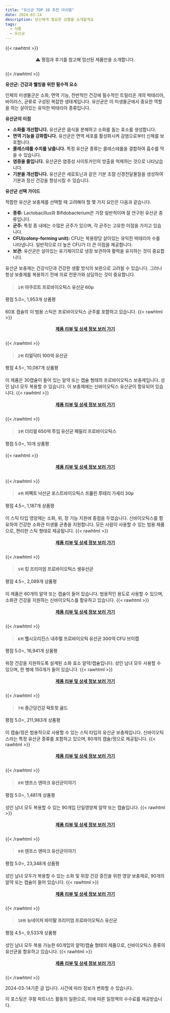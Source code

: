 ```yaml
---
title: "유산균 TOP 10 추천 아이템"
date: 2024-03-14
description: 당신에게 필요한 상품을 소개할게요
tags:
  - 식품
  - 유산균
---
```

{{< rawhtml >}}<div class="toc" style="text-align: center; height: 50px; line-height: 2;">  <p>⚠️ 평점과 후기를 참고해 엄선된 제품만을 소개합니다.<br></p></div> {{< /rawhtml >}}

**유산균: 건강과 웰빙을 위한 필수적 요소**

인체의 미생물군은 소화, 면역 기능, 전반적인 건강에 필수적인 트릴리온 개의 박테리아, 바이러스, 균류로 구성된 복잡한 생태계입니다. 유산균은 이 미생물군에서 중요한 역할을 하는 살아있는 유익한 박테리아 종류입니다.

**유산균의 이점**

* **소화를 개선합니다.** 유산균은 음식을 분해하고 소화를 돕는 효소를 생성합니다.
* **면역 기능을 강화합니다.** 유산균은 면역 세포를 활성화시켜 감염으로부터 신체를 보호합니다.
* **콜레스테롤 수치를 낮춥니다.** 특정 유산균 종류는 콜레스테롤을 결합하여 흡수를 막을 수 있습니다.
* **염증을 줄입니다.** 유산균은 염증성 사이토카인의 방출을 억제하는 것으로 나타났습니다.
* **기분을 개선합니다.** 유산균은 세로토닌과 같은 기분 조절 신경전달물질을 생성하여 기분과 정신 건강을 향상시킬 수 있습니다.

**유산균 선택 가이드**

적합한 유산균 보충제를 선택할 때 고려해야 할 몇 가지 요인은 다음과 같습니다.

* **종류:** Lactobacillus와 Bifidobacterium은 가장 일반적이며 잘 연구된 유산균 종류입니다.
* **균주:** 특정 종 내에는 수많은 균주가 있으며, 각 균주는 고유한 이점을 가지고 있습니다.
* **CFU(colony-forming unit):** CFU는 복용량당 살아있는 유익한 박테리아 수를 나타냅니다. 일반적으로 더 높은 CFU가 더 큰 이점을 제공합니다.
* **보관:** 유산균은 살아있는 유기체이므로 냉장 보관하여 활력을 유지하는 것이 중요합니다.

유산균 보충제는 건강식단과 건강한 생활 방식의 보완으로 고려될 수 있습니다. 그러나 항상 보충제를 복용하기 전에 의료 전문가와 상담하는 것이 중요합니다.


>#### `1위` 야쿠르트 프로바이오틱스 유산균 60p
평점 5.0⭐, 1,953개 상품평

60포 캡슐의 이 범용 스틱은 프로바이오틱스 균주를 포함하고 있습니다.
{{< rawhtml >}}<div class="toc" style="text-align: center; height: 50px; line-height: 2;"><p><b><a href="https://link.coupang.com/re/AFFSDP?lptag=AF5033054&pageKey=6563971282&itemId=14707691189&vendorItemId=81948460096&traceid=V0-153-b3d6088d83e49e7c&requestid=20240314195057198248196095&token=31850C%7CGM">제품 리뷰 및 상세 정보 보러 가기</a></b><br></p> </div>{{< /rawhtml >}}

>#### `2위` 리얼닥터 100억 유산균
평점 4.5⭐, 10,087개 상품평

이 제품은 30캡슐이 들어 있는 알약 또는 캡슐 형태의 프로바이오틱스 보충제입니다. 성인 남녀 모두 복용할 수 있습니다. 이 보충제에는 신바이오틱스 유산균이 함유되어 있습니다.
{{< rawhtml >}}<div class="toc" style="text-align: center; height: 50px; line-height: 2;"><p><b><a href="https://link.coupang.com/re/AFFSDP?lptag=AF5033054&pageKey=150858589&itemId=19421775191&vendorItemId=71809787226&traceid=V0-153-e8512d246de59336&requestid=20240314195057198248196095&token=31850C%7CGM">제품 리뷰 및 상세 정보 보러 가기</a></b><br></p> </div>{{< /rawhtml >}}

>#### `3위` 더리얼 650억 투입 유산균 패밀리 프로바이오틱스
평점 5.0⭐, 10개 상품평


{{< rawhtml >}}<div class="toc" style="text-align: center; height: 50px; line-height: 2;"><p><b><a href="https://link.coupang.com/re/AFFSDP?lptag=AF5033054&pageKey=7715945947&itemId=20695176372&vendorItemId=86952652005&traceid=V0-153-1cf71db25cb9224f&requestid=20240314195057198248196095&token=31850C%7CGM">제품 리뷰 및 상세 정보 보러 가기</a></b><br></p> </div>{{< /rawhtml >}}

>#### `4위` 퍼펙토 낙산균 포스트바이오틱스 프롤린 루테리 가세리 30p
평점 4.5⭐, 1,187개 상품평

이 스틱 타입 영양제는 소화, 위, 장 기능 지원에 중점을 두었습니다. 신바이오틱스를 함유하여 건강한 소화관 미생물 균총을 지원합니다. 모든 사람이 사용할 수 있는 범용 제품으로, 편리한 스틱 형태로 제공됩니다.
{{< rawhtml >}}<div class="toc" style="text-align: center; height: 50px; line-height: 2;"><p><b><a href="https://link.coupang.com/re/AFFSDP?lptag=AF5033054&pageKey=5882533136&itemId=11629830632&vendorItemId=77018711429&traceid=V0-153-67330e2a9b75a9a2&requestid=20240314195057198248196095&token=31850C%7CGM">제품 리뷰 및 상세 정보 보러 가기</a></b><br></p> </div>{{< /rawhtml >}}

>#### `5위` 킹 프리미엄 프로바이오틱스 생유산균
평점 4.5⭐, 2,089개 상품평

이 제품은 60개의 알약 또는 캡슐이 들어 있습니다. 범용적인 용도로 사용할 수 있으며, 소화관 건강을 지원하는 신바이오틱스를 함유하고 있습니다.
{{< rawhtml >}}<div class="toc" style="text-align: center; height: 50px; line-height: 2;"><p><b><a href="https://link.coupang.com/re/AFFSDP?lptag=AF5033054&pageKey=78668006&itemId=253747091&vendorItemId=3617842725&traceid=V0-153-3578726482d8b5af&requestid=20240314195057198248196095&token=31850C%7CGM">제품 리뷰 및 상세 정보 보러 가기</a></b><br></p> </div>{{< /rawhtml >}}

>#### `6위` 헬시오리진스 내추럴 프로바이오틱 유산균 300억 CFU 브이캡
평점 5.0⭐, 16,941개 상품평

위장 건강을 지원하도록 설계된 소화 효소 알약/캡슐입니다. 성인 남녀 모두 사용할 수 있으며, 한 병에 150개가 들어 있습니다.
{{< rawhtml >}}<div class="toc" style="text-align: center; height: 50px; line-height: 2;"><p><b><a href="https://link.coupang.com/re/AFFSDP?lptag=AF5033054&pageKey=6988822689&itemId=115178405&vendorItemId=3087054128&traceid=V0-153-c9e6ea0fcfa87b28&requestid=20240314195057198248196095&token=31850C%7CGM">제품 리뷰 및 상세 정보 보러 가기</a></b><br></p> </div>{{< /rawhtml >}}

>#### `7위` 종근당건강 락토핏 골드
평점 5.0⭐, 211,983개 상품평

이 캡슐/정은 범용적으로 사용할 수 있는 스틱 타입의 유산균 보충제입니다. 신바이오틱스라는 특정 유산균 종류를 포함하고 있으며, 80개의 캡슐/정으로 제공됩니다.
{{< rawhtml >}}<div class="toc" style="text-align: center; height: 50px; line-height: 2;"><p><b><a href="https://link.coupang.com/re/AFFSDP?lptag=AF5033054&pageKey=7458810098&itemId=19378973001&vendorItemId=4635121437&traceid=V0-153-822f4d1c000a5436&requestid=20240314195057198248196095&token=31850C%7CGM">제품 리뷰 및 상세 정보 보러 가기</a></b><br></p> </div>{{< /rawhtml >}}

>#### `8위` 덴프스 덴마크 유산균이야기
평점 5.0⭐, 1,481개 상품평

성인 남녀 모두 복용할 수 있는 90개입 단일영양제 알약 또는 캡슐입니다.
{{< rawhtml >}}<div class="toc" style="text-align: center; height: 50px; line-height: 2;"><p><b><a href="https://link.coupang.com/re/AFFSDP?lptag=AF5033054&pageKey=6398747903&itemId=13674074526&vendorItemId=80926040793&traceid=V0-153-2429a47ea026769a&requestid=20240314195057198248196095&token=31850C%7CGM">제품 리뷰 및 상세 정보 보러 가기</a></b><br></p> </div>{{< /rawhtml >}}

>#### `9위` 덴프스 덴마크 유산균이야기
평점 5.0⭐, 23,348개 상품평

성인 남녀 모두가 복용할 수 있는 소화 및 위장 건강 증진을 위한 영양 보충제로, 90개의 알약 또는 캡슐이 들어 있습니다.
{{< rawhtml >}}<div class="toc" style="text-align: center; height: 50px; line-height: 2;"><p><b><a href="https://link.coupang.com/re/AFFSDP?lptag=AF5033054&pageKey=6063894601&itemId=12826882523&vendorItemId=79768734716&traceid=V0-153-84d5ced77c9f14e3&requestid=20240314195057198248196095&token=31850C%7CGM">제품 리뷰 및 상세 정보 보러 가기</a></b><br></p> </div>{{< /rawhtml >}}

>#### `10위` 뉴네이처 바이탈 프리미엄 프로바이오틱스 유산균
평점 4.5⭐, 9,533개 상품평

성인 남녀 모두 복용 가능한 60개입의 알약/캡슐 형태의 제품으로, 신바이오틱스 종류의 유산균을 함유하고 있습니다.
{{< rawhtml >}}<div class="toc" style="text-align: center; height: 50px; line-height: 2;"><p><b><a href="https://link.coupang.com/re/AFFSDP?lptag=AF5033054&pageKey=4655398482&itemId=7827453841&vendorItemId=85692872375&traceid=V0-153-d94dcad26f991762&requestid=20240314195057198248196095&token=31850C%7CGM">제품 리뷰 및 상세 정보 보러 가기</a></b><br></p> </div>{{< /rawhtml >}}


2024-03-14기준 글 입니다.
시간에 따라 정보가 변화할 수 있습니다.

이 포스팅은 쿠팡 파트너스 활동의 일환으로, 이에 따른 일정액의 수수료를 제공받습니다.